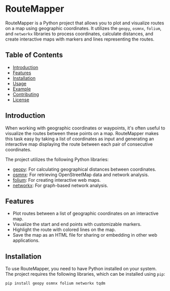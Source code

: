# RouteMapper

RouteMapper is a Python project that allows you to plot and visualize routes on a map using geographic coordinates. It utilizes the `geopy`, `osmnx`, `folium`, and `networkx` libraries to process coordinates, calculate distances, and create interactive maps with markers and lines representing the routes.

## Table of Contents

- [Introduction](#introduction)
- [Features](#features)
- [Installation](#installation)
- [Usage](#usage)
- [Example](#example)
- [Contributing](#contributing)
- [License](#license)

## Introduction

When working with geographic coordinates or waypoints, it's often useful to visualize the routes between these points on a map. RouteMapper makes this task easy by taking a list of coordinates as input and generating an interactive map displaying the route between each pair of consecutive coordinates.

The project utilizes the following Python libraries:

- [geopy](https://geopy.readthedocs.io/): For calculating geographical distances between coordinates.
- [osmnx](https://osmnx.readthedocs.io/): For retrieving OpenStreetMap data and network analysis.
- [folium](https://python-visualization.github.io/folium/): For creating interactive web maps.
- [networkx](https://networkx.github.io/): For graph-based network analysis.

## Features

- Plot routes between a list of geographic coordinates on an interactive map.
- Visualize the start and end points with customizable markers.
- Highlight the route with colored lines on the map.
- Save the map as an HTML file for sharing or embedding in other web applications.

## Installation

To use RouteMapper, you need to have Python installed on your system. The project requires the following libraries, which can be installed using `pip`:

```bash
pip install geopy osmnx folium networkx tqdm


